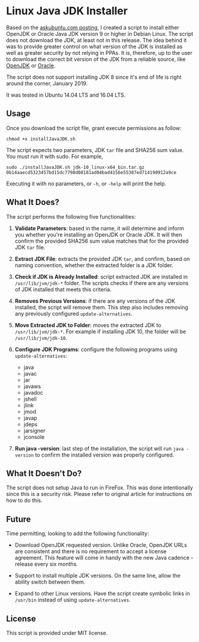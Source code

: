 
# Linux Java JDK Installer

Based on the [askubuntu.com posting](https://askubuntu.com/questions/56104/how-can-i-install-sun-oracles-proprietary-java-jdk-6-7-8-or-jre), I created a script to install either OpenJDK or Oracle Java JDK version 9 or higher in Debian Linux.  The script does not download the JDK, at least not in this release. The idea behind it was to provide greater control on what version of the JDK is installed as well as greater security by not relying in PPAs.  It is, therefore, up to the user to download the correct bit version of the JDK from a reliable source, like [OpenJDK](http://openjdk.java.net/) or [Oracle](https://www.oracle.com/technetwork/java/index.html).

The script does not support installing JDK 8 since it's end of life is right around the corner, January 2019.

It was tested in Ubuntu 14.04 LTS and 16.04 LTS.

## Usage

Once you download the script file, grant execute permissions as follow:

    chmod +x installJavaJDK.sh

The script expects two parameters, JDK `tar` file and SHA256 sum value.  You must run it with sudo.  For example,

    sudo ./installJavaJDK.sh jdk-10_linux-x64_bin.tar.gz 0b14aaecd5323457bd15dc7798d08181ad04bad4156e55387ed714190912a9ce

Executing it with no parameters, or `-h`, or `-help` will print the help.

## What It Does?

The script performs the following five functionalities:  

1. **Validate Parameters**: based in the name, it will determine and inform you whether you're installing an OpenJDK or Oracle JDK.  It will then confirm the provided SHA256 sum value matches that for the provided JDK `tar` file.

2. **Extract JDK File**: extracts the provided JDK `tar`, and confirm, based on naming convention, whether the extracted folder is a JDK folder.

3. **Check if JDK is Already Installed**: script extracted JDK are installed in `/usr/lib/jvm/jdk-*` folder.  The scripts checks if there are any versions of JDK installed that meets this criteria.

4. **Removes Previous Versions**: if there are any versions of the JDK installed, the script will remove them.  This step also includes removing any previously configured `update-alternatives`.

5. **Move Extracted JDK to Folder**: moves the extracted JDK to `/usr/lib/jvm/jdk-*`.  For example if installing JDK 10, the folder will be `/usr/lib/jvm/jdk-10`.

6. **Configure JDK Programs**: configure the following programs using `update-alternatives`:

    * java
    * javac
    * jar
    * javaws
    * javadoc
    * jshell
    * jlink
    * jmod
    * javap
    * jdeps
    * jarsigner
    * jconsole

7. **Run java -version**: last step of the installation, the script will run `java -version` to confirm the installed version was properly configured.

## What It Doesn't Do?

The script does not setup Java to run in FireFox.  This was done intentionally since this is a security risk.  Please refer to original article for instructions on how to do this.

## Future

Time permitting, looking to add the following functionality:

* Download OpenJDK requested version.  Unlike Oracle, OpenJDK URLs are consistent and there is no requirement to accept a license agreement.  This feature will come in handy with the new Java cadence - release every six months.

* Support to install multiple JDK versions.  On the same line, allow the ability switch between them.

* Expand to other Linux versions.  Have the script create symbolic links in `/usr/bin` instead of using `update-alternatives`. 

## License

This script is provided under MIT license.


